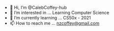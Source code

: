 - 👋 Hi, I’m @CalebCoffey-hub
- 👀 I’m interested in ... Learning Computer Science
- 🌱 I’m currently learning ... CS50x - 2021
- 📫 How to reach me ... nzcoffey@gmail.com

<!---
CalebCoffey-hub/CalebCoffey-hub is a ✨ special ✨ repository because its `README.md` (this file) appears on your GitHub profile.
You can click the Preview link to take a look at your changes.
--->
